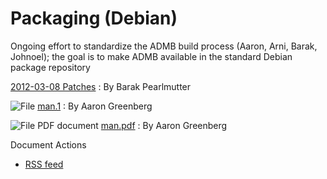 #  Packaging (Debian)

Ongoing effort to standardize the ADMB build process (Aaron, Arni, Barak, Johnoel); the goal is to make ADMB available in the standard Debian package repository

[2012-03-08 Patches][1]
:  By Barak Pearlmutter

![File][2] [man.1][3]
:  By Aaron Greenberg

![File PDF document][4] [man.pdf][5]
:  By Aaron Greenberg

Document Actions

* [RSS feed][6]

[1]: debian/2012-03-08-patches.html
[2]: http://www.admb-project.org/application.png
[3]: debian/man.1/view.html
[4]: http://www.admb-project.org/pdf.png
[5]: debian/man.pdf/view.html
[6]: debian/RSS ""
